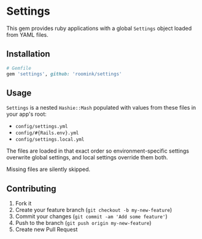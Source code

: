 # Settings

This gem provides ruby applications with a global `Settings` object loaded from YAML files.

## Installation

```ruby
# Gemfile
gem 'settings', github: 'roomink/settings'
```

## Usage

`Settings` is a nested `Hashie::Mash` populated with values from these files in your app's root:

* `config/settings.yml`
* `config/#{Rails.env}.yml`
* `config/settings.local.yml`

The files are loaded in that exact order so environment-specific settings overwrite global settings, and local settings override them both.

Missing files are silently skipped.

## Contributing

1. Fork it
2. Create your feature branch (`git checkout -b my-new-feature`)
3. Commit your changes (`git commit -am 'Add some feature'`)
4. Push to the branch (`git push origin my-new-feature`)
5. Create new Pull Request
